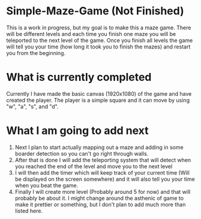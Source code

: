 # Simple-Maze-Game (Not Finished)
This is a work in progress, but my goal is to make this a maze game. There will be different levels and each time you finish one maze you will be teleported to the next level of the game. Once you finish all levels the game will tell you your time (how long it took you to finish the mazes) and restart you from the beginning. 

# What is currently completed
Currently I have made the basic canvas (1920x1080) of the game and have created the player. The player is a simple square and it can move by using "w", "a", "s", and "d". 

# What I am going to add next
1. Next I plan to start actually mapping out a maze and adding in some boarder detection so you can't go right through walls.
2. After that is done I will add the teleporting system that will detect when you reached the end of the level and move you to the next level
3. I will then add the timer which will keep track of your current time (Will be displayed on the screen somewhere) and it will also tell you your time when you beat the game.
4. Finally I will create more level (Probably around 5 for now) and that will probably be about it. I might change around the asthenic of game to make it prettier or something, but I don't plan to add much more than listed here. 
